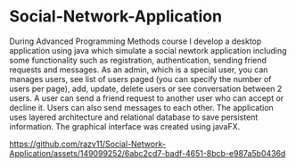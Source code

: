 # Social-Network-Application

During Advanced Programming Methods course I develop a desktop application using java which simulate a social newtork application including some functionality such as registration, authentication, sending friend requests and messages. As an admin, which is a special user, you can manages users, see list of users paged (you can specify the number of users per page), add, update, delete users or see conversation between 2 users. A user can send a friend request to another user who can accept or decline it. Users can also send messages to each other. 
The application uses layered architecture and relational database to save persistent information. The graphical interface was created using javaFX. 


https://github.com/razv11/Social-Network-Application/assets/149099252/6abc2cd7-badf-4651-8bcb-e987a5b0436d

